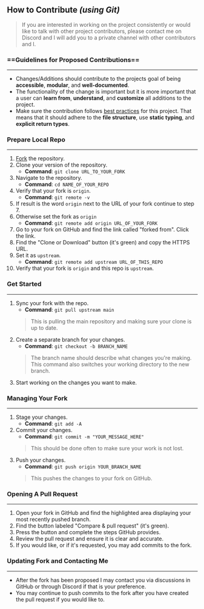 ## How to Contribute *(using Git)*

> If you are interested in working on the project consistently or would like to 
talk with other project contributors, please contact me on Discord and I will
add you to a private channel with other contributors and I.


### ==Guidelines for Proposed Contributions==
___
- Changes/Additions should contribute to the projects goal of being **accessible**, **modular**,
and **well-documented**.
- The functionality of the change is important but it is more important that a user
can **learn from**, **understand**, and **customize** all additions to the project.
- Make sure the contribution follows
[best practices](https://github.com/LucksDev/godot_game_template/blob/main/_docs/best_practices.md)
for this project. That means that it should adhere to the **file structure**, use **static typing**, and
**explicit return types**.


### Prepare Local Repo

___
1. [Fork](https://github.com/LucksDev/godot_game_template/fork) the repository.
2. Clone your version of the repository.
    - **Command**: `git clone URL_TO_YOUR_FORK`
3. Navigate to the repository.
    - **Command**: `cd NAME_OF_YOUR_REPO`
4. Verify that your fork is `origin`.
    - **Command**: `git remote -v`
5. If result is the word `origin` next to the URL of your fork continue to step 7.
6. Otherwise set the fork as `origin`
    - **Command**: `git remote add origin URL_OF_YOUR_FORK`
7. Go to your fork on GitHub and find the link called "forked from".
Click the link.
8. Find the "Clone or Download" button (it's green) and copy the HTTPS URL.
9. Set it as `upstream`.
    - **Command**: `git remote add upstream URL_OF_THIS_REPO`
10. Verify that your fork is `origin` and this repo is `upstream`.


### Get Started

___
1. Sync your fork with the repo.
    - **Command**: `git pull upstream main`
    > This is pulling the main repository and making sure your clone is up to date.
2. Create a separate branch for your changes.
    - **Command**: `git checkout -b BRANCH_NAME`
    > The branch name should describe what changes you're making. This command also
    switches your working directory to the new branch.
3. Start working on the changes you want to make.


### Managing Your Fork

___
1. Stage your changes.
    - **Command**: `git add -A`
2. Commit your changes.
    - **Command**: `git commit -m "YOUR_MESSAGE_HERE"`
    > This should be done often to make sure your work is not lost.
3. Push your changes.
    - **Command**: `git push origin YOUR_BRANCH_NAME`
    > This pushes the changes to your fork on GitHub.


### Opening A Pull Request

___
1. Open your fork in GitHub and find the highlighted area displaying your most recently pushed branch.
2. Find the button labeled "Compare & pull request" (it's green).
3. Press the button and complete the steps GitHub provides.
4. Review the pull request and ensure it is clear and accurate.
5. If you would like, or if it's requested, you may add commits to the fork.


### Updating Fork and Contacting Me

___
- After the fork has been proposed I may contact you via discussions in GitHub or through Discord
if that is your preference.
- You may continue to push commits to the fork after you have created the pull request if you 
would like to.
